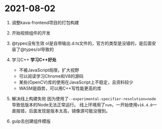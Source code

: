 # 2021-08-02
1. 调整kava-frontend项目的打包构建
2. 开始视频组件的开发
3. @types没有生效
ol是自带输出.d.ts文件的，官方的类型是没错的，是后面安装了@types/ol导致的
4. 学习C++
**学习C++好处**
    - 不被JavaScript局限，扩大视野
    - 可以阅读学习Chrome和V8的源码
    - 某些(OpenCV)库的使用在JavaScript上不稳定，且资料较少
    - WASM是趋势，可以用C++写性能更高的库
5. 解决线上构建失败
因为使用了`--experimental-specifier-resolution=node`导致低版本的Node无法正常运行。
线上环境用了`nvm`，一开始使用`v16.4.0`一直报错，后面发现是版本太高，镜像源可能没搜到。

6. gulp去创建组件模版